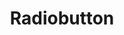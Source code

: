 ---
layout: component.njk
tags: 
    - legacy_components_fr
key: radiobutton-legacy_fr
title: Radiobutton
parent: legacy_components_fr
image: legacy/overview/radiobutton.webp
keywords: 
order: 200
availablelanguages: 
    - de
    - en
---